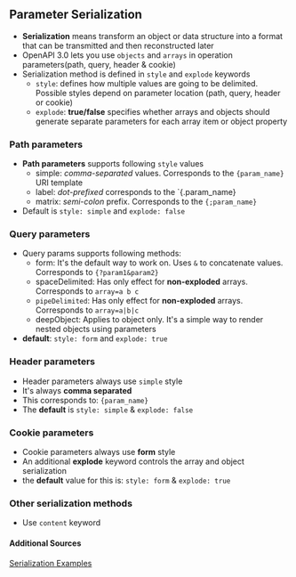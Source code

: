 ## Parameter Serialization
- **Serialization** means transform an object or data structure into a format that can be transmitted and then reconstructed later
- OpenAPI 3.0 lets you use `objects` and `arrays` in operation parameters(path, query, header & cookie)
- Serialization method is defined in `style` and `explode` keywords
  - `style`: defines how multiple values are going to be delimited. Possible styles depend on parameter location (path, query, header or cookie)
  - `explode`: **true/false** specifies whether arrays and objects should generate separate parameters for each array item or object property

### Path parameters
- **Path parameters** supports following `style` values
  - simple: _comma-separated_ values. Corresponds to the `{param_name}` URI template
  - label: _dot-prefixed_ corresponds to the `{.param_name}
  - matrix: _semi-colon_ prefix. Corresponds to the `{;param_name}`
- Default is `style: simple` and `explode: false`

### Query parameters
- Query params supports following methods:
  - form: It's the default way to work on. Uses `&` to concatenate values. Corresponds to `{?param1&param2}`
  - spaceDelimited: Has only effect for **non-exploded** arrays. Corresponds to `array=a b c`
  - `pipeDelimited`: Has only effect for **non-exploded** arrays. Corresponds to `array=a|b|c`
  - deepObject: Applies to object only. It's a simple way to render nested objects using parameters
- **default**: `style: form` and `explode: true`

### Header parameters
- Header parameters always use `simple` style
- It's always **comma separated**
- This corresponds to: `{param_name}`
- The **default** is `style: simple` & `explode: false`

### Cookie parameters
- Cookie parameters always use **form** style
- An additional **explode** keyword controls the array and object serialization
- the **default** value for this is: `style: form` & `explode: true`

### Other serialization methods
- Use `content` keyword

#### **Additional Sources**
[Serialization Examples](https://swagger.io/docs/specification/serialization/)


